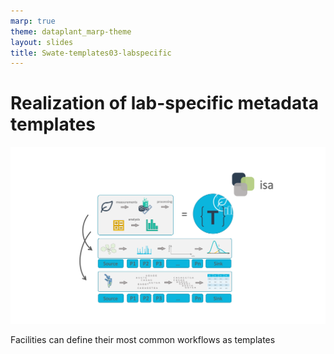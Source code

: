 ```yaml
---
marp: true
theme: dataplant_marp-theme
layout: slides
title: Swate-templates03-labspecific
---
```


# Realization of lab-specific metadata templates

<style scoped>
section p img {
width: 900px;
height: 400px;
object-fit: cover;
object-position: 50% 60%;
/* display: block; */;
},
h1{
  text-align: left
},
section {
  text-align: center;
}
</style>

![](./../../img/Swate_metadataTemplates.png)

Facilities can define their most common workflows as templates
